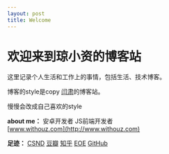 ```yaml
---
layout: post
title: Welcome
---
```


# 欢迎来到琼小资的博客站

这里记录个人生活和工作上的事情，包括生活、技术博客。

博客的style是copy [闫肃](http://yansu.org/)的博客站。 

慢慢会改成自己喜欢的style

<b>about me：</b>
	安卓开发者  JS前端开发者  
	[www.withouz.com](http://www.withouz.com)

<b>足迹：</b>
	[CSND](http://blog.csdn.net/luozhi3527)    [豆瓣](http://www.douban.com/people/54613644/)    [知乎](http://www.zhihu.com/people/qiong-xiao-zi)    [EOE](http://www.eoeandroid.com/space-uid-647584.html)    [GitHub](https://github.com/vicent900527)